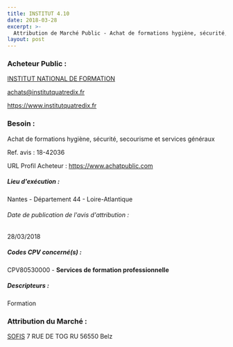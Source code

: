 ```yaml
---
title: INSTITUT 4.10
date: 2018-03-28
excerpt: >-
  Attribution de Marché Public - Achat de formations hygiène, sécurité, secourisme et services généraux
layout: post
---
```


### Acheteur Public : 
<a href="/acheteur-140/siren-815158712"> INSTITUT NATIONAL DE FORMATION</a><br/>



achats@institutquatredix.fr


https://www.institutquatredix.fr
### Besoin :

Achat de formations hygiène, sécurité, secourisme et services généraux

Ref. avis : 18-42036

URL Profil Acheteur : https://www.achatpublic.com

##### Lieu d'exécution :

Nantes - Département 44 - Loire-Atlantique

###### Date de publication de l'avis d'attribution : 
28/03/2018

##### Codes CPV concerné(s) :
CPV80530000 - **Services de formation professionnelle** <br/>

##### Descripteurs :
Formation <br/>

### Attribution du Marché :
<a href="/entreprise-561/siren-439734005"> SOFIS</a>    7 RUE DE TOG RU 56550 Belz <br/>
